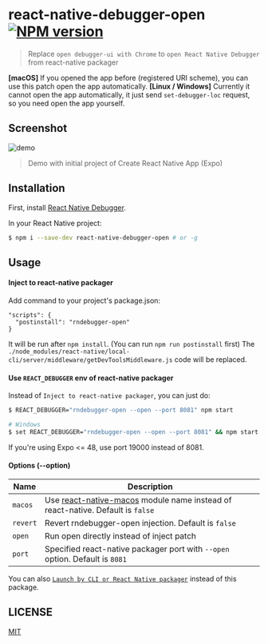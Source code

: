 # react-native-debugger-open [![NPM version](http://img.shields.io/npm/v/react-native-debugger-open.svg?style=flat)](https://www.npmjs.com/package/react-native-debugger-open)

> Replace `open debugger-ui with Chrome` to `open React Native Debugger` from react-native packager

__[macOS]__ If you opened the app before (registered URI scheme), you can use this patch open the app automatically.
__[Linux / Windows]__ Currently it cannot open the app automatically, it just send `set-debugger-loc` request, so you need open the app yourself.

## Screenshot

![demo](https://user-images.githubusercontent.com/3001525/31390358-490eb22a-ad99-11e7-9d1a-65b4d185e261.gif)

> Demo with initial project of Create React Native App (Expo)

## Installation

First, install [React Native Debugger](https://github.com/jhen0409/react-native-debugger#installation).

In your React Native project:

```bash
$ npm i --save-dev react-native-debugger-open # or -g
```

## Usage

#### Inject to react-native packager

Add command to your project's package.json:

```
"scripts": {
  "postinstall": "rndebugger-open"
}
```

It will be run after `npm install`. (You can run `npm run postinstall` first)
The `./node_modules/react-native/local-cli/server/middleware/getDevToolsMiddleware.js` code will be replaced.

#### Use `REACT_DEBUGGER` env of react-native packager

Instead of `Inject to react-native packager`, you can just do:

```bash
$ REACT_DEBUGGER="rndebugger-open --open --port 8081" npm start

# Windows
$ set REACT_DEBUGGER="rndebugger-open --open --port 8081" && npm start
```

If you're using Expo <= 48, use port 19000 instead of 8081.

#### Options (--option)

Name                  | Description
-------------         | -------------
`macos`               | Use [react-native-macos](https://github.com/ptmt/react-native-macos) module name instead of react-native. Default is `false`
`revert`              | Revert rndebugger-open injection. Default is `false`
`open`                | Run open directly instead of inject patch
`port`                | Specified react-native packager port with `--open` option. Default is `8081`

You can also [`Launch by CLI or React Native packager`](https://github.com/jhen0409/react-native-debugger/blob/master/docs/getting-started.md#launch-by-cli-or-react-native-packager-macos-only) instead of this package.

## LICENSE

[MIT](https://github.com/jhen0409/react-native-debugger/blob/master/LICENSE.md)
